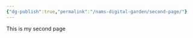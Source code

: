 ```yaml
---
{"dg-publish":true,"permalink":"/nams-digital-garden/second-page/"}
---
```


This is my second page

